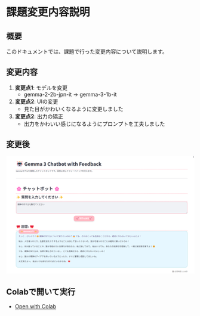 # 課題変更内容説明

## 概要
このドキュメントでは、課題で行った変更内容について説明します。

## 変更内容
1. **変更点1**: モデルを変更
    - gemma-2-2b-jpn-it -> gemma-3-1b-it
2. **変更点2**: UIの変更
    - 見た目がかわいくなるように変更しました
3. **変更点2**: 出力の矯正
    - 出力をかわいい感じになるようにプロンプトを工夫しました

## 変更後
![kawaii](./images/kawaii.png)

## Colabで開いて実行
- [Open with Colab](https://colab.research.google.com/github/miyamoto-iwaki/lecture-ai-engineering/blob/master/day1/my_app.ipynb)
